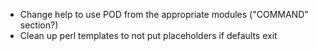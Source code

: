* Change help to use POD from the appropriate modules ("COMMAND" section?)
* Clean up perl templates to not put placeholders if defaults exit
